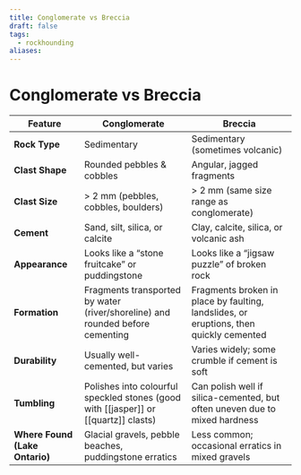 ```yaml
---
title: Conglomerate vs Breccia
draft: false
tags:
  - rockhounding
aliases:
---
```

# Conglomerate vs Breccia

| Feature                        | Conglomerate                                                                  | Breccia                                                                                |
| ------------------------------ | ----------------------------------------------------------------------------- | -------------------------------------------------------------------------------------- |
| **Rock Type**                  | Sedimentary                                                                   | Sedimentary (sometimes volcanic)                                                       |
| **Clast Shape**                | Rounded pebbles & cobbles                                                     | Angular, jagged fragments                                                              |
| **Clast Size**                 | > 2 mm (pebbles, cobbles, boulders)                                           | > 2 mm (same size range as conglomerate)                                               |
| **Cement**                     | Sand, silt, silica, or calcite                                                | Clay, calcite, silica, or volcanic ash                                                 |
| **Appearance**                 | Looks like a “stone fruitcake” or puddingstone                                | Looks like a “jigsaw puzzle” of broken rock                                            |
| **Formation**                  | Fragments transported by water (river/shoreline) and rounded before cementing | Fragments broken in place by faulting, landslides, or eruptions, then quickly cemented |
| **Durability**                 | Usually well-cemented, but varies                                             | Varies widely; some crumble if cement is soft                                          |
| **Tumbling**                   | Polishes into colourful speckled stones (good with [[jasper]] or [[quartz]] clasts)   | Can polish well if silica-cemented, but often uneven due to mixed hardness             |
| **Where Found (Lake Ontario)** | Glacial gravels, pebble beaches, puddingstone erratics                        | Less common; occasional erratics in mixed gravels                                      |
